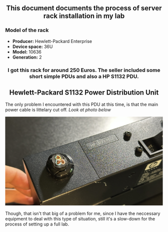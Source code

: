 <div align="center">    
    <h2>This document documents the process of server rack installation in my lab</h2>
</div>

### Model of the rack
*   **Producer:** Hewlett-Packard Enterprise
*   **Device space:** 36U
*   **Model:** 10636
*   **Generation:** 2

<div align="center">

### I got this rack for around 250 Euros. The seller included some short simple PDUs and also a **HP S1132 PDU.**
## Hewlett-Packard S1132 Power Distribution Unit
</div>

The only problem I encountered with this PDU at this time, is that the main power cable is littelary cut off. *Look at photo below*

<div align="center">
<img src="./IMG_2306.jpeg">
</div>

Though, that isn't that big of a problem for me, since I have the neccessary equipment to deal with this type of situation, still it's a slow-down for the process of setting up a full lab.